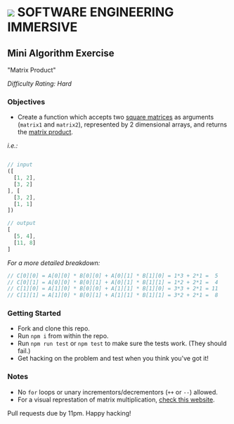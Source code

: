 # ![](https://ga-dash.s3.amazonaws.com/production/assets/logo-9f88ae6c9c3871690e33280fcf557f33.png) SOFTWARE ENGINEERING IMMERSIVE

## Mini Algorithm Exercise

"Matrix Product"

_Difficulty Rating: Hard_

### Objectives

- Create a function which accepts two [square matrices](https://en.wikipedia.org/wiki/Square_matrix) as arguments (`matrix1` and `matrix2`), represented by 2 dimensional arrays, and returns the [matrix product](https://en.wikipedia.org/wiki/Matrix_multiplication).

_i.e.:_

```js

// input
([
  [1, 2],
  [3, 2]
], [
  [3, 2],
  [1, 1]
])

// output
[
  [5, 4],
  [11, 8]
]
```

_For a more detailed breakdown:_

```js
// C[0][0] = A[0][0] * B[0][0] + A[0][1] * B[1][0] = 1*3 + 2*1 =  5
// C[0][1] = A[0][0] * B[0][1] + A[0][1] * B[1][1] = 1*2 + 2*1 =  4
// C[1][0] = A[1][0] * B[0][0] + A[1][1] * B[1][0] = 3*3 + 2*1 = 11
// C[1][1] = A[1][0] * B[0][1] + A[1][1] * B[1][1] = 3*2 + 2*1 =  8
```

### Getting Started

- Fork and clone this repo.
- Run `npm i` from within the repo.
- Run `npm run test` or `npm test` to make sure the tests work. (They should fail.)
- Get hacking on the problem and test when you think you've got it!

### Notes

- No `for` loops or unary incrementors/decrementors (`++` or `--`) allowed.
- For a visual represtation of matrix multiplication, [check this website](http://matrixmultiplication.xyz/).

Pull requests due by 11pm. Happy hacking!